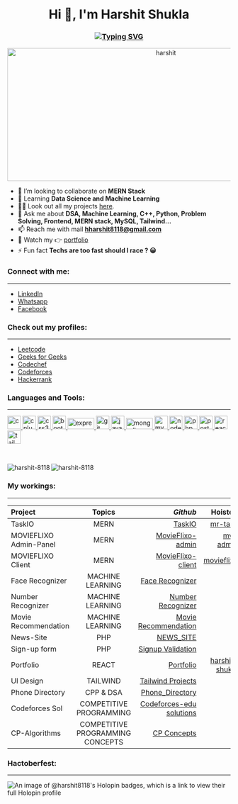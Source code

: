 <h1 align="center"><a href="#">&#x200B;</a>Hi 👋, I'm Harshit Shukla</h1>
<h3 align="center">
<a href="https://git.io/typing-svg"><img src="https://readme-typing-svg.demolab.com?font=Fira+Code&size=25&duration=2000&pause=798&color=34F7D4&center=true&multiline=true&repeat=true&random=false&width=600&height=70&lines=Experienced+MERN+Stack+Developer;DSA+%26+Machine+Learning+enthusiast..." alt="Typing SVG" /></a>
</h3>
<p align="center">
<img src="https://user-images.githubusercontent.com/74038190/219923823-bf1ce878-c6b8-4faa-be07-93e6b1006521.gif" alt="harshit"
      width="700"
      height="300" /></p>

<!-- - 🔭 I’m currently working on **MERN** -->
- 👯 I’m looking to collaborate on **MERN Stack**
- 🌱 Learning **Data Science and Machine Learning**
- 👨‍💻 Look out all my projects <a href="https://github.com/harshit-8118/my_workings/" target="blank">here</a>.
- 💬 Ask me about **DSA, Machine Learning, C++, Python, Problem Solving, Frontend, MERN stack, MySQL, Tailwind...**
- 📫 Reach me with mail **hharshit8118@gmail.com**
- 📄 Watch my :point_right:	 <a href="https://hharshit8118.netlify.app" target="blank">portfolio</a>
- ⚡ Fun fact **Techs are too fast should I race ? :grinning:**

<h3><a href="#">&#x200B;</a>Connect with me:</h3>
<hr />

- [LinkedIn](https://linkedin.com/in/harshit-shukla-079952203)
- [Whatsapp](https://wa.me/7052083375)
- [Facebook](https://www.facebook.com/hharshit8118/)

<h3><a href="#">&#x200B;</a>Check out my profiles:</h3>
<hr />

- [Leetcode](https://www.leetcode.com/hharshit8118)
- [Geeks for Geeks](https://auth.geeksforgeeks.org/user/hharshit8118/profile)
- [Codechef](https://www.codechef.com/users/harsh_it_8118)
- [Codeforces](https://codeforces.com/profile/harsh_it_8118)
- [Hackerrank](https://www.hackerrank.com/hharshit8118)

<h3 align="left"><a href="#">&#x200B;</a>Languages and Tools:</h3>

<hr />

<p align="left">
    <a href="https://www.cprogramming.com/" target="_blank" rel="noreferrer">
        <img
        src="https://encrypted-tbn0.gstatic.com/images?q=tbn:ANd9GcT0rGo-Xt_6hCjBJC06rxX7VrbfmLp5tXUPnJiehvOfOmlBmuPoJvp1mhehpgYYJO7cJic&usqp=CAU"
        alt="c"
        width="30"
        height="30"
        />
    </a>
    <a href="https://www.w3schools.com/cpp/" target="_blank" rel="noreferrer">
    <img
      src="https://encrypted-tbn0.gstatic.com/images?q=tbn:ANd9GcQbb7PVFgkjYzuA1im7CyRLo4A8YyUJ5GadGNrxBnk&s"
      alt="cplusplus"
      width="30"
      height="30"
    />
  </a>
  <a href="https://www.w3schools.com/css/" target="_blank" rel="noreferrer">
    <img
      src="https://cdn-icons-png.flaticon.com/512/5968/5968242.png"
      alt="css3"
      width="30"
      height="30"
    />
  </a>
    <a href="https://getbootstrap.com" target="_blank" rel="noreferrer">
      <img
        src="https://upload.wikimedia.org/wikipedia/commons/thumb/b/b2/Bootstrap_logo.svg/2560px-Bootstrap_logo.svg.png"
        alt="bootstrap"
        width="30"
        height="30"
      />
    </a>
  <a href="https://expressjs.com" target="_blank" rel="noreferrer">
    <img
      src="https://upload.wikimedia.org/wikipedia/commons/6/64/Expressjs.png"
      alt="express"
      width="60"
      height="25"
    />
  </a>
  <a href="https://git-scm.com/" target="_blank" rel="noreferrer">
    <img
      src="https://www.vectorlogo.zone/logos/git-scm/git-scm-icon.svg"
      alt="git"
      width="30"
      height="30"
    />
  </a>
  <a href="https://developer.mozilla.org/en-US/docs/Web/JavaScript" target="_blank" rel="noreferrer">
    <img src="https://cdn.iconscout.com/icon/free/png-256/free-javascript-2038874-1720087.png"
      alt="javascript"
      width="30"
      height="30"
    />
  </a>
  <a href="https://www.mongodb.com/" target="_blank" rel="noreferrer">
    <img
      src="https://upload.wikimedia.org/wikipedia/commons/thumb/9/93/MongoDB_Logo.svg/2560px-MongoDB_Logo.svg.png"
      alt="mongodb"
      width="60"
      height="25"
    />
  </a>
  <a href="https://www.mysql.com/" target="_blank" rel="noreferrer">
    <img
      src="https://www.svgrepo.com/show/303251/mysql-logo.svg"
      alt="mysql"
      width="30"
      height="30"
    />
  </a>
  <a href="https://nodejs.org" target="_blank" rel="noreferrer">
    <img
      src="https://upload.wikimedia.org/wikipedia/commons/thumb/d/d9/Node.js_logo.svg/2560px-Node.js_logo.svg.png"
      alt="nodejs"
      width="30"
      height="30"
    />
  </a>
  <a href="https://www.php.net" target="_blank" rel="noreferrer">
    <img src="https://upload.wikimedia.org/wikipedia/commons/thumb/2/27/PHP-logo.svg/1200px-PHP-logo.svg.png"
      alt="php"
      width="30"
      height="30"
    />
  </a>
  <a href="https://postman.com" target="_blank" rel="noreferrer">
    <img
      src="https://www.vectorlogo.zone/logos/getpostman/getpostman-icon.svg"
      alt="postman"
      width="30"
      height="30"
    />
  </a>
  <a href="https://reactjs.org/" target="_blank" rel="noreferrer">
    <img
src="https://upload.wikimedia.org/wikipedia/commons/thumb/a/a7/React-icon.svg/1200px-React-icon.svg.png"
      alt="react"
      width="30"
      height="30"
    />
  </a>
  <a href="https://tailwindcss.com/" target="_blank" rel="noreferrer">
    <img
      src="https://www.vectorlogo.zone/logos/tailwindcss/tailwindcss-icon.svg"
      alt="tailwind"
      width="30"
      height="30"
    />
  </a>
</p>

<br />

<p>
<p><img decoding="async" loading="lazy" align="left" src="https://github-readme-stats.vercel.app/api/top-langs?username=harshit-8118&show_icons=true&locale=en&layout=compact" alt="harshit-8118" /></p>
<p><img decoding="async" loading="lazy" align="center"src="https://github-readme-stats.vercel.app/api?username=harshit-8118&show_icons=true&locale=en" alt="harshit-8118" /></p>
</p>

<h3 align="left"><a href="#">&#x200B;</a>My workings:</h3>

<hr />

| Project        | Topics           | _Github_  | Hoisted |
| :------------- |:-------------:| -----:| ----: |
| TaskIO      | MERN |  [TaskIO](https://github.com/harshit-8118/TaskIO) | [mr-task](https://mr-task8.netlify.app) |
| MOVIEFLIXO Admin-Panel      | MERN |  [MovieFlixo-admin](https://github.com/harshit-8118/Movieflixo/tree/admin-panel) |  [mv-admin](https://movieflixo-admin.netlify.app) |
| MOVIEFLIXO Client     | MERN      |  [MovieFlixo-client](https://github.com/harshit-8118/Movieflixo/tree/master) | [movieflixo](https://movieflixo.netlify.app) |
| Face Recognizer | MACHINE LEARNING      |  [Face Recognizer](https://github.com/harshit-8118/FaceRecognizer)| _ |
| Number Recognizer | MACHINE LEARNING      |  [Number Recognizer](https://github.com/harshit-8118/NumberRecognizer) | _ |
| Movie Recommendation | MACHINE LEARNING      |  [Movie Recommendation](https://github.com/harshit-8118/MovieRecommendation) | _ |
| News-Site | PHP      |  [NEWS_SITE](https://github.com/harshit-8118/NEWS_PROJECT) | _ |
| Sign-up form | PHP     |  [Signup Validation](https://github.com/harshit-8118/SignUpForm)| _ |
| Portfolio | REACT      |  [Portfolio](https://github.com/harshit-8118/portfolio) |  [harshit-shukla](https://hharshit8118.netlify.app) |
| UI Design | TAILWIND      |  [Tailwind Projects](https://github.com/harshit-8118/TailwindCss) | _ |
| Phone Directory | CPP & DSA     |  [Phone_Directory](https://github.com/harshit-8118/phone-directory) | _ |
| Codeforces Sol | COMPETITIVE PROGRAMMING     |  [Codeforces-edu solutions](https://github.com/harshit-8118/Codeforces-edu)| _ |
| CP-Algorithms | COMPETITIVE PROGRAMMING CONCEPTS      |  [CP Concepts](https://github.com/harshit-8118/Competitive-Programming)| _ |

<h3 align="left"><a href="#">&#x200B;</a>Hactoberfest:</h3>
<hr />

![An image of @harshit8118's Holopin badges, which is a link to view their full Holopin profile](https://holopin.me/harshit2112)
